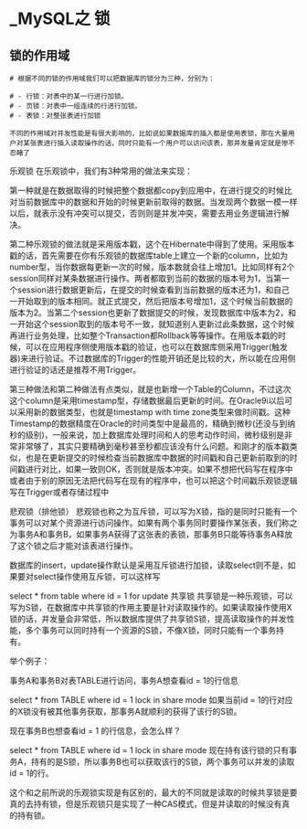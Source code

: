 # _MySQL之 锁



## 锁的作用域

```mysql
# 根据不同的锁的作用域我们可以把数据库的锁分为三种，分别为：

# - 行锁：对表中的某一行进行加锁。
# - 页锁：对表中一组连续的行进行加锁。
# - 表锁：对整张表进行加锁

不同的作用域对并发性能是有很大影响的，比如说如果数据库的插入都是使用表锁，那在大量用户对某张表进行插入读取操作的话，同时只能有一个用户可以访问该表，那并发量肯定就是惨不忍睹了
```





乐观锁
在乐观锁中，我们有3种常用的做法来实现：

第一种就是在数据取得的时候把整个数据都copy到应用中，在进行提交的时候比对当前数据库中的数据和开始的时候更新前取得的数据。当发现两个数据一模一样以后，就表示没有冲突可以提交，否则则是并发冲突，需要去用业务逻辑进行解决。

第二种乐观锁的做法就是采用版本戳，这个在Hibernate中得到了使用。采用版本戳的话，首先需要在你有乐观锁的数据库table上建立一个新的column，比如为number型，当你数据每更新一次的时候，版本数就会往上增加1。比如同样有2个session同样对某条数据进行操作。两者都取到当前的数据的版本号为1，当第一个session进行数据更新后，在提交的时候查看到当前数据的版本还为1，和自己一开始取到的版本相同。就正式提交，然后把版本号增加1，这个时候当前数据的版本为2。当第二个session也更新了数据提交的时候，发现数据库中版本为2，和一开始这个session取到的版本号不一致，就知道别人更新过此条数据，这个时候再进行业务处理，比如整个Transaction都Rollback等等操作。在用版本戳的时候，可以在应用程序侧使用版本戳的验证，也可以在数据库侧采用Trigger(触发器)来进行验证。不过数据库的Trigger的性能开销还是比较的大，所以能在应用侧进行验证的话还是推荐不用Trigger。

第三种做法和第二种做法有点类似，就是也新增一个Table的Column，不过这次这个column是采用timestamp型，存储数据最后更新的时间。在Oracle9i以后可以采用新的数据类型，也就是timestamp with time zone类型来做时间戳。这种Timestamp的数据精度在Oracle的时间类型中是最高的，精确到微秒(还没与到纳秒的级别)，一般来说，加上数据库处理时间和人的思考动作时间，微秒级别是非常非常够了，其实只要精确到毫秒甚至秒都应该没有什么问题。和刚才的版本戳类似，也是在更新提交的时候检查当前数据库中数据的时间戳和自己更新前取到的时间戳进行对比，如果一致则OK，否则就是版本冲突。如果不想把代码写在程序中或者由于别的原因无法把代码写在现有的程序中，也可以把这个时间戳乐观锁逻辑写在Trigger或者存储过程中

悲观锁（排他锁）
悲观锁也称之为互斥锁，可以写为X锁，指的是同时只能有一个事务可以对某个资源进行访问操作。如果有两个事务同时要操作某张表，我们称之为事务A和事务B，如果事务A获得了这张表的表锁，那事务B只能等待事务A释放了这个锁之后才能对该表进行操作。

数据库的insert，update操作默认是采用互斥锁进行加锁，读取select则不是，如果要对select操作使用互斥锁，可以这样写

select * from table where id = 1 for update
共享锁
共享锁是一种乐观锁，可以写为S锁，在数据库中共享锁的作用主要是针对读取操作的。如果读取操作使用X锁的话，并发量会非常低，所以数据库提供了共享锁S锁，提高读取操作的并发性能，多个事务可以同时持有一个资源的S锁，不像X锁，同时只能有一个事务持有。

举个例子：

事务A和事务B对表TABLE进行访问，事务A想查看id = 1的行信息

select * from TABLE where id = 1 lock in share mode
如果当前id = 1的行对应的X锁没有被其他事务获取，那事务A就顺利的获得了该行的S锁。

现在事务B也想查看id = 1 的行信息，会怎么样？

select * from TABLE where id = 1 lock in share mode
现在持有该行锁的只有事务A，持有的是S锁，所以事务B也可以获取该行的S锁，两个事务可以并发的读取id = 1的行。

这个和之前所说的乐观锁实现是有区别的，最大的不同就是读取的时候共享锁是要真的去持有锁，但是乐观锁只是实现了一种CAS模式，但是并读取的时候没有真的持有锁。
